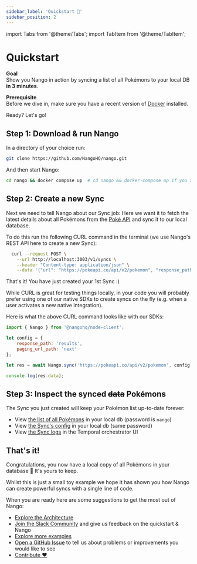 ```yaml
---
sidebar_label: 'Quickstart 🚀'
sidebar_position: 2
---
```


import Tabs from '@theme/Tabs';
import TabItem from '@theme/TabItem';

# Quickstart

**Goal**  
Show you Nango in action by syncing a list of all Pokémons to your local DB **in 3 minutes**.

**Prerequisite**  
Before we dive in, make sure you have a recent version of [Docker](https://www.docker.com/products/docker-desktop/) installed.

Ready? Let's go!

## Step 1: Download & run Nango

In a directory of your choice run:

```bash
git clone https://github.com/NangoHQ/nango.git
```

And then start Nango:
```bash
cd nango && docker compose up  # cd nango && docker-compose up if you are on an older version of docker
```

## Step 2: Create a new Sync

Next we need to tell Nango about our Sync job: Here we want it to fetch the latest details about all Pokémons from the [Poké API](https://pokeapi.co/) and sync it to our local database.

To do this run the following CURL command in the terminal (we use Nango's REST API here to create a new Sync):

```bash
  curl --request POST \
    --url http://localhost:3003/v1/syncs \
    --header "Content-type: application/json" \
    --data '{"url": "https://pokeapi.co/api/v2/pokemon", "response_path": "results", "paging_url_path":"next"}'
```

That's it! You have just created your 1st Sync :)

While CURL is great for testing things locally, in your code you will probably prefer using one of our native SDKs to create syncs on the fly (e.g. when a user activates a new native integration).

Here is what the above CURL command looks like with our SDKs:
<Tabs groupId="programming-language">

  <TabItem value="node" label="Node SDK">

```js
import { Nango } from '@nangohq/node-client';

let config = {
    response_path: 'results',
    paging_url_path: 'next'
};

let res = await Nango.sync('https://pokeapi.co/api/v2/pokemon', config);

console.log(res.data);
```
  </TabItem>
</Tabs>


## Step 3: Inspect the synced ~~data~~ Pokémons

The Sync you just created will keep your Pokémon list up-to-date forever:
- View [the list of all Pokémons](http://localhost:8080/?pgsql=nango-db&username=nango&db=nango&ns=nango&select=_nango_sync_1) in your local db (password is `nango`)
- View [the Sync's config](http://localhost:8080/?pgsql=nango-db&username=nango&db=nango&ns=nango&select=_nango_syncs) in your local db (same password)
- View [the Sync logs](http://localhost:8011) in the Temporal orchestrator UI


## That's it!

Congratulations, you now have a local copy of all Pokémons in your database 🎉 It's yours to keep.

Whilst this is just a small toy example we hope it has shown you how Nango can create powerful syncs with a single line of code.

When you are ready here are some suggestions to get the most out of Nango:
* [Explore the Architecture](architecture.md)
* [Join the Slack Community](https://nango.dev/slack) and give us feedback on the quickstart & Nango
* [Explore more examples](real-world-examples.md)
* [Open a GitHub Issue](https://github.com/NangoHQ/nango/issues/new) to tell us about problems or improvements you would like to see
* [Contribute ❤️](contributing.md)

